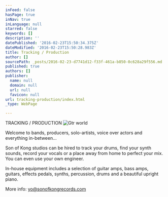 ```yaml
---
inFeed: false
hasPage: true
inNav: true
inLanguage: null
starred: false
keywords: []
description: ''
datePublished: '2016-02-23T15:50:34.375Z'
dateModified: '2016-02-23T15:50:28.983Z'
title: Tracking / Production
author: []
sourcePath: _posts/2016-02-23-d7741d12-f33f-461a-b850-0c628a29f556.md
published: true
authors: []
publisher:
  name: null
  domain: null
  url: null
  favicon: null
url: tracking-production/index.html
_type: WebPage

---
```

TRACKING / PRODUCTION
![Gtr world](https://s3-us-west-2.amazonaws.com/the-grid-img/p/4fad9ba598af6c6565a165fd22f70177dd83f7a2.jpg)

Welcome to bands, producers, solo-artists, voice over actors and everything in-between...

Son of Kong studios can be hired to track your drums, find your synth sounds, record your vocals or a place away from home to perfect your mix. You can even use your own engineer. 

In-house equipment includes a selection of guitar amps, bass amps, guitars, effects pedals, synths, percussion, drums and a beautiful upright piano.

More info: yo@sonofkongrecords.com